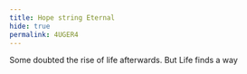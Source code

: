```yaml
---
title: Hope string Eternal
hide: true
permalink: 4UGER4
---
```


Some doubted the rise of life afterwards. But Life finds a way
